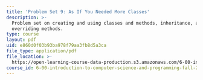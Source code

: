 ```yaml
---
title: 'Problem Set 9: As If You Needed More Classes'
description: >-
  Problem set on creating and using classes and methods, inheritance, and
  overriding methods.
type: course
layout: pdf
uid: e860d0f03b93ba978f79aa3fb8d5a3ca
file_type: application/pdf
file_location: >-
  https://open-learning-course-data-production.s3.amazonaws.com/6-00-introduction-to-computer-science-and-programming-fall-2008/e860d0f03b93ba978f79aa3fb8d5a3ca_pset9.pdf
course_id: 6-00-introduction-to-computer-science-and-programming-fall-2008
---
```

